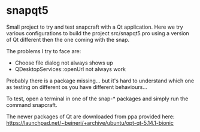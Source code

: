 # snapqt5

Small project to try and test snapcraft with a Qt application. Here we try various configurations to build the project src/snapqt5.pro using a version of Qt different then the one coming with the snap.

The problems I try to face are:

- Choose file dialog not always shows up
- QDesktopServices::openUrl not always work

Probably there is a package missing... but it's hard to understand which one as testing on different os you have different behaviours...

To test, open a terminal in one of the snap-* packages and simply run the command snapcraft.

The newer packages of Qt are downloaded from ppa provided here:
https://launchpad.net/~beineri/+archive/ubuntu/opt-qt-5.14.1-bionic
